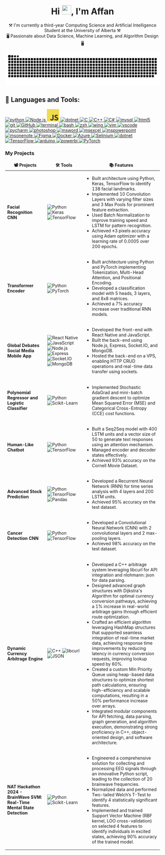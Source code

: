 <h1 align="center">Hi <img src="https://raw.githubusercontent.com/MartinHeinz/MartinHeinz/master/wave.gif" width="30px" height="30px">, I'm Affan</h1>  
<p align="center">  
⚒️ I'm currently a third-year Computing Science and Artificial Intelligence Student at the University of Alberta ⚒️  
<br>  
🖥️ Passionate about Data Science, Machine Learning, and Algorithm Design  🖥️
</p>  
<div align="center">
<picture>
  <source
    media="(prefers-color-scheme: dark)"
    srcset="https://raw.githubusercontent.com/platane/snk/output/github-contribution-grid-snake-dark.svg"
  />
  <source
    media="(prefers-color-scheme: dark)"
    srcset="https://raw.githubusercontent.com/platane/snk/output/github-contribution-grid-snake.svg"
  />
  <img
    alt="github contribution grid snake animation"
    src="https://raw.githubusercontent.com/platane/snk/output/github-contribution-grid-snake.svg"
  />
</picture>
</div>

## 🚀 Languages and Tools:

<p align = "left"> 
  
<a href = "https://www.python.org"
   target = "_blank"> 
  <img src = "https://i.ibb.co/vsnmYkh/python.png"
       alt = "python"
       width = "40" 
       height = "40"/> 
</a>
<a href = "https://en.wikipedia.org/wiki/Node.js"
   target = "_blank"> 
  <img src = "https://upload.wikimedia.org/wikipedia/commons/thumb/d/d9/Node.js_logo.svg/240px-Node.js_logo.svg.png"
       alt = "Node.js"
       width = "60" 
       height = "40"/> 
</a>
<a href = "https://en.wikipedia.org/wiki/JavaScript" 
   target = "_blank"> 
  <img src = "https://raw.githubusercontent.com/github/explore/80688e429a7d4ef2fca1e82350fe8e3517d3494d/topics/javascript/javascript.png"
       alt = "JavaScript"
       width = "40"
       height = "40"/>
</a>
<a href="https://www.typescriptlang.org/" target="_blank">
  <img src="https://img.icons8.com/?size=100&id=uJM6fQYqDaZK&format=png&color=000000" 
       alt="dotnet" 
       width="40" 
       height="40"/>
</a>
<a href = "https://en.wikipedia.org/wiki/C_(programming_language)"
   target = "_blank"> 
  <img src = "https://upload.wikimedia.org/wikipedia/commons/thumb/1/18/C_Programming_Language.svg/1853px-C_Programming_Language.svg.png"
       alt = "C" 
       width = "40" 
       height = "40"/> 
</a> 
<a href = "https://en.wikipedia.org/wiki/C%2B%2B"
   target = "_blank"> 
  <img src = "https://upload.wikimedia.org/wikipedia/commons/thumb/1/18/ISO_C%2B%2B_Logo.svg/2560px-ISO_C%2B%2B_Logo.svg.png"
       alt = "C++" 
       width = "40" 
       height = "40"/> 
</a> 
<a href = "https://en.wikipedia.org/wiki/C_Sharp_(programming_language)"
   target = "_blank"> 
  <img src = "https://upload.wikimedia.org/wikipedia/commons/thumb/b/bd/Logo_C_sharp.svg/1200px-Logo_C_sharp.svg.png"
       alt = "C#" 
       width = "40" 
       height = "40"/> 
</a> 
<a href = "https://www.mysql.com" 
   target = "_blank"> 
  <img src = "https://d33wubrfki0l68.cloudfront.net/dcb20c9a5cdd57de99030108ec988a52b190b168/a9e1e/images/icon-pack/mysql.svg"
       alt = "mysql"
       width = "40"
       height = "40"/>
</a> 
<a href = "https://www.w3.org/html"
   target = "_blank"> 
  <img src = "https://cdn-icons-png.flaticon.com/512/888/888859.png"
       alt = "html5"
       width = "40"
       height = "40"/> 
</a> 
<a href = "https://git-scm.com" 
   target = "_blank"> 
  <img src = "https://www.vectorlogo.zone/logos/git-scm/git-scm-icon.svg"
       alt="git" 
       width="40" 
       height="40"/> 
</a>
<a href = "https://github.com" 
   target = "_blank"> 
  <img src = "https://i.ibb.co/jJbDW6J/github.png" 
       alt="GitHub" 
       width="40" 
       height="40"/>
</a>
<a href = "https://en.wikipedia.org/wiki/Terminal_(macOS)" 
   target = "_blank"> 
  <img src = "https://upload.wikimedia.org/wikipedia/commons/b/b3/Terminalicon2.png" 
       alt="terminal" 
       width="40" 
       height="40"/>
</a>
<a href = "https://en.wikipedia.org/wiki/Bash_(Unix_shell)" 
   target = "_blank"> 
  <img src = "https://upload.wikimedia.org/wikipedia/commons/thumb/8/82/Gnu-bash-logo.svg/240px-Gnu-bash-logo.svg.png" 
       alt="bash" 
       width="80" 
       height="40"/>
</a>
<a href = "https://en.wikipedia.org/wiki/Z_shell" 
   target = "_blank"> 
  <img src = "https://upload.wikimedia.org/wikipedia/commons/thumb/7/75/Z_Shell_Logo_Color_Vertical.svg/240px-Z_Shell_Logo_Color_Vertical.svg.png" 
       alt="zsh" 
       width="40" 
       height="40"/>
</a>
<a href = "https://wingware.com/" 
   target = "_blank"> 
  <img src = "https://i.ibb.co/hMTyD9g/pngwing-com.png" 
       alt="wing" 
       width="40" 
       height="40"/>
</a>
<a href = "https://www.vim.org/" 
   target = "_blank"> 
  <img src = "https://upload.wikimedia.org/wikipedia/commons/thumb/9/9f/Vimlogo.svg/1022px-Vimlogo.svg.png" 
       alt="vim" 
       width="40" 
       height="40"/>
</a>
<a href = "https://code.visualstudio.com" 
   target = "_blank"> 
  <img src = "https://img.icons8.com/color/344/visual-studio-code-2019.png" 
       alt="vscode" 
       width="40" 
       height="40"/> 
</a>
<a href = "https://www.jetbrains.com/pycharm" 
   target = "_blank"> 
  <img src = "https://img.icons8.com/color/344/pycharm.png" 
       alt="pycharm" 
       width="40" 
       height="40"/> 
</a>
  <a href = "https://www.photoshop.com/en" 
   target = "_blank"> 
  <img src = "https://d33wubrfki0l68.cloudfront.net/434767316b96f7729fddf13409a67dbb48c15777/5952d/images/icon-pack/photoshop.svg" 
       alt="photoshop" 
       width="40" 
       height="40"/>
</a>
<a href = "https://www.microsoft.com/en-in/microsoft-365/word" 
   target = "_blank"> 
  <img src = "https://img.icons8.com/color/344/microsoft-word-2019--v2.png" 
       alt="msword" 
       width="40" 
       height="40"/> 
</a>
<a href = "https://www.microsoft.com/en-in/microsoft-365/excel" 
   target = "_blank"> 
  <img src = "https://img.icons8.com/color/344/microsoft-excel-2019--v1.png" 
       alt="msexcel" 
       width="40" 
       height="40"/> 
</a>
<a href = "https://www.microsoft.com/en-in/microsoft-365/powerpoint" 
   target = "_blank">
  <img src = "https://img.icons8.com/color/344/microsoft-powerpoint-2019--v1.png" 
       alt="mspowerpoint"
       width="40" 
       height="40"/> 
</a>
<a href = "https://www.microsoft.com/en-us/microsoft-365/onenote/digital-note-taking-app" 
   target = "_blank">
  <img src = "https://img.icons8.com/color/344/microsoft-onenote-2019.png" 
       alt="msonenote" 
       width="40" 
       height="40"/> 
</a>
<a href="https://www.figma.com" target="_blank">
  <img src="https://img.icons8.com/?size=100&id=zfHRZ6i1Wg0U&format=png&color=000000" 
       alt="Figma" 
       width="40" 
       height="40"/>
</a>
<a href="https://www.docker.com/" target="_blank">
  <img src="https://img.icons8.com/?size=100&id=cdYUlRaag9G9&format=png&color=000000" 
       alt="Docker" 
       width="40" 
       height="40"/>
</a>
<a href="https://www.azure.com/" target="_blank">
  <img src="https://img.icons8.com/?size=100&id=VLKafOkk3sBX&format=png&color=000000" 
       alt="Azure" 
       width="40" 
       height="40"/>
</a>
<a href="https://www.selenium.dev/" target="_blank">
  <img src="https://img.icons8.com/?size=100&id=VOnRj9vGpXV8&format=png&color=000000" 
       alt="Selinium" 
       width="40" 
       height="40"/>
</a>
<a href="https://dotnet.microsoft.com/" target="_blank">
  <img src="https://img.icons8.com/?size=100&id=1BC75jFEBED6&format=png&color=000000" 
       alt="dotnet" 
       width="40" 
       height="40"/>
</a>
<a href="https://www.tensorflow.org/" target="_blank">
  <img src="https://img.icons8.com/?size=100&id=n3QRpDA7KZ7P&format=png&color=000000" 
       alt="TensorFlow" 
       width="40" 
       height="40"/>
</a>
<a href="https://www.arduino.cc/" target="_blank">
  <img src="https://img.icons8.com/?size=100&id=11643&format=png&color=000000" 
       alt="arduino" 
       width="40" 
       height="40"/>
</a>
<a href="https://firebase.google.com/" target="_blank">
  <img src="https://img.icons8.com/?size=100&id=87330&format=png&color=000000" 
       alt="powerbi" 
       width="40" 
       height="40"/>
</a>
<a href="https://pytorch.org/" target="_blank">
  <img src="https://img.icons8.com/?size=100&id=jH4BpkMnRrU5&format=png&color=000000" 
       alt="PyTorch" 
       width="40" 
       height="40"/>
</a>



<h3>My Projects</h3>
<table>
  <thead align="center">
    <tr style="border: none;">
      <td><b>📽️ Projects</b></td>
      <td><b>🛠️ Tools</b></td>
      <td><b>📚 Features</b></td>
    </tr>
  </thead>
  <tbody>
    <tr>
      <td><b>Facial Recognition CNN</b></td>
      <td>
        <img alt="Python" src="https://img.shields.io/badge/python-3670A0?style=for-the-badge&logo=python&logoColor=ffdd54" />
        <img alt="Keras" src="https://img.shields.io/badge/Keras-D00000?style=for-the-badge&logo=keras&logoColor=white" />
        <img alt="TensorFlow" src="https://img.shields.io/badge/TensorFlow-FF6F00?style=for-the-badge&logo=tensorflow&logoColor=white" />
      </td>
      <td>
        <ul>
          <li>Built architecture using Python, Keras, TensorFlow to identify 138 facial landmarks.</li>
          <li>Implemented 10 Convolution Layers with varying filter sizes and 3 Max Pools for prominent feature extraction.</li>
          <li>Used Batch Normalization to improve training speed and LSTM for pattern recognition.</li>
          <li>Achieved ±3 pixels accuracy using Adam optimizer with a learning rate of 0.0005 over 200 epochs.</li>
        </ul>
      </td>
    </tr>
    <tr>
      <td><b>Transformer Encoder</b></td>
      <td>
        <img alt="Python" src="https://img.shields.io/badge/python-3670A0?style=for-the-badge&logo=python&logoColor=ffdd54" />
        <img alt="PyTorch" src="https://img.shields.io/badge/PyTorch-EE4C2C?style=for-the-badge&logo=pytorch&logoColor=white" />
      </td>
      <td>
        <ul>
          <li>Built architecture using Python and PyTorch implementing Tokenization, Multi-Head Attention, and Positional Encoding.</li>
          <li>Developed a classification model with 5 heads, 3 layers, and 8x8 matrices.</li>
          <li>Achieved a 7% accuracy increase over traditional RNN models.</li>
        </ul>
      </td>
    </tr>
    <tr>
      <td><b>Global Debates Social Media Mobile App</b></td>
      <td>
        <img alt="React Native" src="https://img.shields.io/badge/React%20Native-61DAFB?style=for-the-badge&logo=react&logoColor=black" />
        <img alt="JavaScript" src="https://img.shields.io/badge/JavaScript-F7DF1E?style=for-the-badge&logo=javascript&logoColor=black" />
        <img alt="Node.js" src="https://img.shields.io/badge/Node.js-43853D?style=for-the-badge&logo=node.js&logoColor=white" />
        <img alt="Express" src="https://img.shields.io/badge/Express-000000?style=for-the-badge&logo=express&logoColor=white" />
        <img alt="Socket.IO" src="https://img.shields.io/badge/Socket.IO-010101?style=for-the-badge&logo=socket.io&logoColor=white" />
        <img alt="MongoDB" src="https://img.shields.io/badge/MongoDB-47A248?style=for-the-badge&logo=mongodb&logoColor=white" />
      </td>
      <td>
        <ul>
          <li>Developed the front-end with React Native and JavaScript.</li>
          <li>Built the back-end using Node.js, Express, Socket.IO, and MongoDB.</li>
          <li>Hosted the back-end on a VPS, enabling HTTP CRUD operations and real-time data transfer using sockets.</li>
        </ul>
      </td>
    </tr>
    <tr>
      <td><b>Polynomial Regressor and Logistic Classifier</b></td>
      <td>
        <img alt="Python" src="https://img.shields.io/badge/python-3670A0?style=for-the-badge&logo=python&logoColor=ffdd54" />
        <img alt="Scikit-Learn" src="https://img.shields.io/badge/scikit--learn-F7931E?style=for-the-badge&logo=scikit-learn&logoColor=white" />
      </td>
      <td>
        <ul>
          <li>Implemented Stochastic AdaGrad and mini-batch gradient descent to optimize Mean Squared Error (MSE) and Categorical Cross-Entropy (CCE) cost functions.</li>
        </ul>
      </td>
    </tr>
    <tr>
      <td><b>Human-Like Chatbot</b></td>
      <td>
        <img alt="Python" src="https://img.shields.io/badge/python-3670A0?style=for-the-badge&logo=python&logoColor=ffdd54" />
        <img alt="TensorFlow" src="https://img.shields.io/badge/TensorFlow-FF6F00?style=for-the-badge&logo=tensorflow&logoColor=white" />
      </td>
      <td>
        <ul>
          <li>Built a Seq2Seq model with 400 LSTM units and a vector size of 50 to generate text responses using an attention mechanism.</li>
          <li>Managed encoder and decoder states effectively.</li>
          <li>Achieved 93% accuracy on the Cornell Movie Dataset.</li>
        </ul>
      </td>
    </tr>
    <tr>
      <td><b>Advanced Stock Prediction</b></td>
      <td>
        <img alt="Python" src="https://img.shields.io/badge/python-3670A0?style=for-the-badge&logo=python&logoColor=ffdd54" />
        <img alt="TensorFlow" src="https://img.shields.io/badge/TensorFlow-FF6F00?style=for-the-badge&logo=tensorflow&logoColor=white" />
        <img alt="Pandas" src="https://img.shields.io/badge/Pandas-150458?style=for-the-badge&logo=pandas&logoColor=white" />
      </td>
      <td>
        <ul>
          <li>Developed a Recurrent Neural Network (RNN) for time series analysis with 4 layers and 200 LSTM units.</li>
          <li>Achieved 95% accuracy on the test dataset.</li>
        </ul>
      </td>
    </tr>
    <tr>
      <td><b>Cancer Detection CNN</b></td>
      <td>
        <img alt="Python" src="https://img.shields.io/badge/python-3670A0?style=for-the-badge&logo=python&logoColor=ffdd54" />
        <img alt="TensorFlow" src="https://img.shields.io/badge/TensorFlow-FF6F00?style=for-the-badge&logo=tensorflow&logoColor=white" />
      </td>
      <td>
        <ul>
          <li>Developed a Convolutional Neural Network (CNN) with 2 convolutional layers and 2 max-pooling layers.</li>
          <li>Achieved 98% accuracy on the test dataset.</li>
        </ul>
      </td>
    </tr>
    <tr>
      <td><b>Dynamic Currency Arbitrage Engine</b></td>
      <td>
        <img alt="C++" src="https://img.shields.io/badge/C++-00599C?style=for-the-badge&logo=c%2B%2B&logoColor=white" />
        <img alt="libcurl" src="https://img.shields.io/badge/libcurl-703F8A?style=for-the-badge&logo=curl&logoColor=white" />
        <img alt="JSON" src="https://img.shields.io/badge/JSON-000000?style=for-the-badge&logo=json&logoColor=white" />
      </td>
      <td>
        <ul>
          <li>Developed a C++ arbitrage system leveraging libcurl for API integration and nlohmann: json for data parsing.</li>
          <li>Designed advanced graph structures with Dijkstra's Algorithm for optimal currency conversion pathways, achieving a 1% increase in real-world arbitrage gains through efficient route optimization.</li>
          <li>Crafted an efficient algorithm leveraging HashMap structures that supported seamless integration of real-time market data, achieving response time improvements by reducing latency in currency conversion requests, improving lookup speed by 60%.</li>
          <li>Created a custom Min Priority Queue using heap-based data structures to optimize shortest path calculations, ensuring high-efficiency and scalable computations, resulting in a 50% performance increase over arrays.</li>
          <li>Integrated modular components for API fetching, data parsing, graph generation, and algorithm execution, demonstrating strong proficiency in C++, object-oriented design, and software architecture.</li>
        </ul>
      </td>
    </tr>
    <tr>
      <td><b>NAT Hackathon 2024 - BrainWave SVM: Real-Time Mental State Detection</b></td>
      <td>
        <img alt="Python" src="https://img.shields.io/badge/python-3670A0?style=for-the-badge&logo=python&logoColor=ffdd54" />
        <img alt="Scikit-Learn" src="https://img.shields.io/badge/scikit--learn-F7931E?style=for-the-badge&logo=scikit-learn&logoColor=white" />
      </td>
      <td>
        <ul>
          <li>Engineered a comprehensive solution for collecting and processing EEG signals through an innovative Python script, leading to the collection of 20 brainwave frequencies.</li>
          <li>Normalized data and performed Two-tailed Welch’s T-Test to identify 4 statistically significant features.</li>
          <li>Implemented and trained Support Vector Machine (RBF kernel, LOO cross-validation) on selected 4 features to identify individuals in excited states, achieving 90% accuracy of the trained model.</li>
        </ul>
      </td>
    </tr>
  </tbody>
</table>

</a>